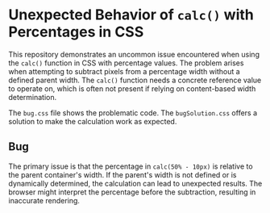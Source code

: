 # Unexpected Behavior of `calc()` with Percentages in CSS

This repository demonstrates an uncommon issue encountered when using the `calc()` function in CSS with percentage values.  The problem arises when attempting to subtract pixels from a percentage width without a defined parent width. The `calc()` function needs a concrete reference value to operate on, which is often not present if relying on content-based width determination.

The `bug.css` file shows the problematic code. The `bugSolution.css` offers a solution to make the calculation work as expected.

## Bug
The primary issue is that the percentage in `calc(50% - 10px)` is relative to the parent container's width. If the parent's width is not defined or is dynamically determined, the calculation can lead to unexpected results. The browser might interpret the percentage before the subtraction, resulting in inaccurate rendering.